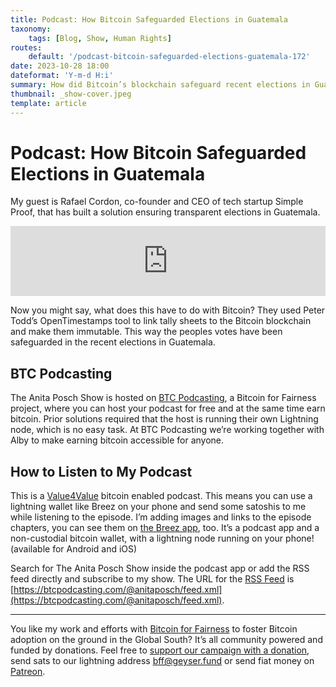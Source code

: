```yaml
---
title: Podcast: How Bitcoin Safeguarded Elections in Guatemala
taxonomy:
    tags: [Blog, Show, Human Rights]
routes:
    default: '/podcast-bitcoin-safeguarded-elections-guatemala-172'
date: 2023-10-28 18:00
dateformat: 'Y-m-d H:i'
summary: How did Bitcoin’s blockchain safeguard recent elections in Guatemala?
thumbnail: _show-cover.jpeg
template: article
---
```


# Podcast: How Bitcoin Safeguarded Elections in Guatemala

My guest is Rafael Cordon, co-founder and CEO of tech startup Simple Proof, that has built a solution ensuring transparent elections in Guatemala.

<iframe width="100%" height="112" frameborder="0" scrolling="no" style="width: 100%; height: 112px;  overflow: hidden;" src="https://btcpodcasting.com/@anitaposch/episodes/how-bitcoin-safeguarded-elections-in-guatemala/embed/dark" bis_size="{&quot;x&quot;:464,&quot;y&quot;:250,&quot;w&quot;:553,&quot;h&quot;:112,&quot;abs_x&quot;:464,&quot;abs_y&quot;:250}" bis_id="fr_seujyv4gewmcdnqp1jpb9f" bis_depth="0" bis_chainid="1">
</iframe>

Now you might say, what does this have to do with Bitcoin? They used Peter Todd’s OpenTimestamps tool to link tally sheets to the Bitcoin blockchain and make them immutable. This way the peoples votes have been safeguarded in the recent elections in Guatemala.

## BTC Podcasting
The Anita Posch Show is hosted on [BTC Podcasting](https://btcpodcasting.com/), a Bitcoin for Fairness project, where you can host your podcast for free and at the same time earn bitcoin. Prior solutions required that the host is running their own Lightning node, which is no easy task. At BTC Podcasting we’re working together with Alby to make earning bitcoin accessible for anyone.

## How to Listen to My Podcast
This is a [Value4Value](https://value4value.info/) bitcoin enabled podcast. This means you can use a lightning wallet like Breez on your phone and send some satoshis to me while listening to the episode. I’m adding images and links to the episode chapters, you can see them on [the Breez app](https://breez.technology/), too. It’s a podcast app and a non-custodial bitcoin wallet, with a lightning node running on your phone! (available for Android and iOS)

Search for The Anita Posch Show inside the podcast app or add the RSS feed directly and subscribe to my show. The URL for the [RSS Feed](https://btcpodcasting.com/@anitaposch/feed.xml) is [https://btcpodcasting.com/@anitaposch/feed.xml](https://btcpodcasting.com/@anitaposch/feed.xml).

---

You like my work and efforts with [Bitcoin for Fairness](https://bffbtc.org/) to foster Bitcoin adoption on the ground in the Global South? It’s all community powered and funded by donations. Feel free to [support our campaign with a donation](https://geyser.fund/project/bff), send sats to our lightning address [bff@geyser.fund](bff@geyser.fund) or send fiat money on [Patreon](https://patreon.com/anitaposch).

